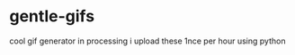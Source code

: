 gentle-gifs
===========

cool gif generator in processing
i upload these 1nce per hour using python

